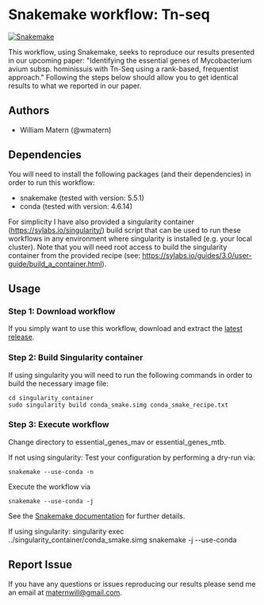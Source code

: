 # Snakemake workflow: Tn-seq

[![Snakemake](https://img.shields.io/badge/snakemake-≥3.12.0-brightgreen.svg)](https://snakemake.bitbucket.io)

This workflow, using Snakemake, seeks to reproduce our results presented in our upcoming paper: "Identifying the essential genes of Mycobacterium avium subsp. hominissuis with Tn-Seq using a rank-based, frequentist approach." Following the steps below should allow you to get identical results to what we reported in our paper.

## Authors

* William Matern (@wmatern)

## Dependencies

You will need to install the following packages (and their dependencies) in order to run this workflow:
* snakemake (tested with version: 5.5.1)
* conda (tested with version: 4.6.14)

For simplicity I have also provided a singularity container (https://sylabs.io/singularity/) build script that can be used to run these workflows in any environment where singularity is installed (e.g. your local cluster). Note that you will need root access to build the singularity container from the provided recipe (see: https://sylabs.io/guides/3.0/user-guide/build_a_container.html).

## Usage

### Step 1: Download workflow

If you simply want to use this workflow, download and extract the [latest release](https://github.com/snakemake-workflows/tn-seq/releases).

### Step 2: Build Singularity container

If using singularity you will need to run the following commands in order to build the necessary image file:

    cd singularity_container
    sudo singularity build conda_smake.simg conda_smake_recipe.txt

### Step 3: Execute workflow
Change directory to essential\_genes\_mav or essential\_genes\_mtb.

If not using singularity:
Test your configuration by performing a dry-run via:

    snakemake --use-conda -n

Execute the workflow via

    snakemake --use-conda -j

See the [Snakemake documentation](https://snakemake.readthedocs.io/en/stable/executable.html) for further details.

If using singularity:
    singularity exec ../singularity\_container/conda\_smake.simg snakemake -j --use-conda

## Report Issue
If you have any questions or issues reproducing our results please send me an email at maternwill@gmail.com.
